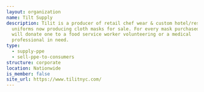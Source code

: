 ```yaml
---
layout: organization
name: Tilt Supply
description: Tilit is a producer of retail chef wear & custom hotel/restaurant
  uniforms now producing cloth masks for sale. For every mask purchased, they
  will donate one to a food service worker volunteering or a medical
  professional in need.
type:
  - supply-ppe
  - sell-ppe-to-consumers
structure: corporate
location: Nationwide
is_member: false
site_url: https://www.tilitnyc.com/
---
```

